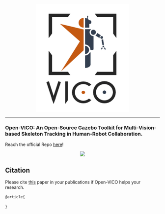 <div align="center">
    <img src="./media/logo_vico.png" width="300">
</div>

-----------------

### Open-VICO: An Open-Source Gazebo Toolkit for Multi-Vision-based Skeleton Tracking in Human-Robot Collaboration.

Reach the official Repo [here](https://gitlab.iit.it/hrii-public/open-vico)!

<p align="center">
    <img src="./media/vico.gif">
    <br>
    <!-- <sup>caption</sup> -->
</p>

## Citation
Please cite [this]() paper in your publications if Open-VICO helps your research.

    @article{
      
    }